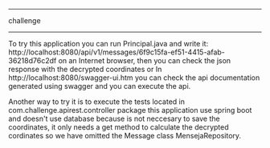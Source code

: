 ************************************************************************
challenge
************************************************************************

To try this application you can run Principal.java and write it: http://localhost:8080/api/v1/messages/6f9c15fa-ef51-4415-afab-36218d76c2df
on an Internet browser, then you can check the json response with the decrypted coordinates or In http://localhost:8080/swagger-ui.htm you can check the api documentation generated using swagger and you can execute the api.
 
Another way to try it is to execute the tests located in com.challenge.apirest.controller  package
this application use spring boot and doesn't use database because is not neccesary to save the coordinates, it only needs a get method to calculate the decrypted cordinates so we have omitted the Message class MensejaRepository. 
